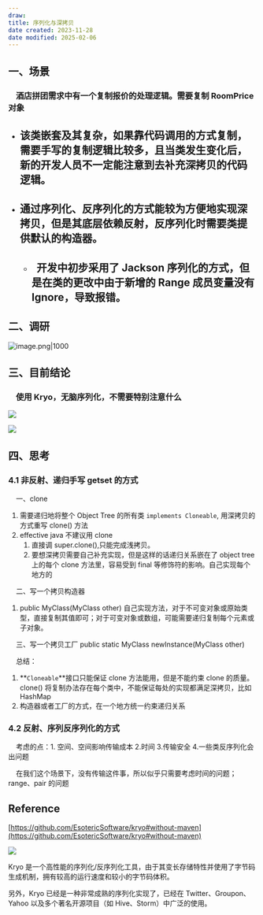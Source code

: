 ```yaml
---
draw:
title: 序列化与深拷贝
date created: 2023-11-28
date modified: 2025-02-06
---
```


## 一、场景

###     酒店拼团需求中有一个复制报价的处理逻辑。需要复制 RoomPrice 对象

- ## 该类嵌套及其复杂，如果靠代码调用的方式复制，需要手写的复制逻辑比较多，且当类发生变化后，新的开发人员不一定能注意到去补充深拷贝的代码逻辑。
    
- ## 通过序列化、反序列化的方式能较为方便地实现深拷贝，但是其底层依赖反射，反序列化时需要类提供默认的构造器。
    
    - ##   开发中初步采用了 Jackson 序列化的方式，但是在类的更改中由于新增的 Range 成员变量没有 Ignore，导致报错。
        

## 二、调研

![image.png|1000](https://cdn.jsdelivr.net/gh/Leoyishou/imageHosting@main/img/20231128155243.png)

## 三、目前结论

###     使用 Kryo，无脑序列化，不需要特别注意什么

![](https://wiki.corp.qunar.com/download/attachments/788295317/image2023-11-6_15-46-57.png?version=1&modificationDate=1699256817000&api=v2)

![](https://wiki.corp.qunar.com/download/attachments/788295317/image2023-11-6_15-53-44.png?version=1&modificationDate=1699257225000&api=v2)  

## 四、思考

### 4.1 非反射、递归手写 getset 的方式

    一、clone

1. 需要递归地将整个 Object Tree 的所有类 `implements Cloneable`, 用深拷贝的方式重写 clone() 方法
2. effective java 不建议用 clone
    1. 直接调 super.clone(),只能完成浅拷贝。
    2. 要想深拷贝需要自己补充实现，但是这样的话递归关系嵌在了 object tree 上的每个 clone 方法里，容易受到 final 等修饰符的影响。自己实现每个地方的

    二、写一个拷贝构造器

1. public MyClass(MyClass other) 自己实现方法，对于不可变对象或原始类型，直接复制其值即可；对于可变对象或数组，可能需要递归复制每个元素或子对象。

    三、写一个拷贝工厂 public static MyClass newInstance(MyClass other)

    总结：

1. **`Cloneable`**接口只能保证 clone 方法能用，但是不能约束 clone 的质量。clone() 将复制办法存在每个类中，不能保证每处的实现都满足深拷贝，比如 HashMap
2. 构造器或者工厂的方式，在一个地方统一约束递归关系

### 4.2 反射、序列反序列化的方式

    考虑的点：1. 空间、空间影响传输成本 2.时间 3.传输安全 4.一些类反序列化会出问题

    在我们这个场景下，没有传输这件事，所以似乎只需要考虑时间的问题；range、pair 的问题

  

## Reference

[https://github.com/EsotericSoftware/kryo#without-maven](https://github.com/EsotericSoftware/kryo#without-maven)

![](https://wiki.corp.qunar.com/download/attachments/788295317/image2023-11-4_0-15-52.png?version=1&modificationDate=1699028152000&api=v2)

Kryo 是一个高性能的序列化/反序列化工具，由于其变长存储特性并使用了字节码生成机制，拥有较高的运行速度和较小的字节码体积。

另外，Kryo 已经是一种非常成熟的序列化实现了，已经在 Twitter、Groupon、Yahoo 以及多个著名开源项目（如 Hive、Storm）中广泛的使用。
